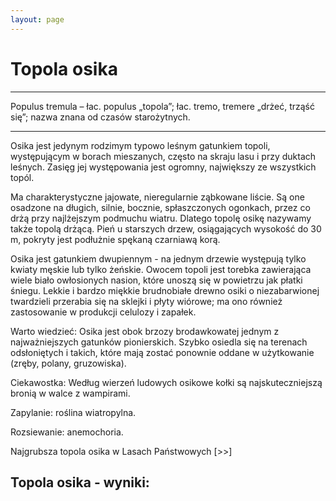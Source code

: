 ```yaml
---
layout: page
---
```


# Topola osika

---
Populus tremula – łac. populus „topola”; łac. tremo, tremere „drżeć, trząść się”; nazwa znana od czasów starożytnych.

---
Osika jest jedynym rodzimym typowo leśnym gatunkiem topoli, występującym w borach mieszanych, często na skraju lasu i przy duktach leśnych. Zasięg jej występowania jest ogromny, największy ze wszystkich topól.

Ma charakterystyczne jajowate, nieregularnie ząbkowane liście. Są one osadzone na długich, silnie, bocznie, spłaszczonych ogonkach, przez co drżą przy najlżejszym podmuchu wiatru. Dlatego topolę osikę nazywamy także topolą drżącą. Pień u starszych drzew, osiągających wysokość do 30 m, pokryty jest podłużnie spękaną czarniawą korą.

Osika jest gatunkiem dwupiennym - na jednym drzewie występują tylko kwiaty męskie lub tylko żeńskie. Owocem topoli jest torebka zawierająca wiele biało owłosionych nasion, które unoszą się w powietrzu jak płatki śniegu. Lekkie i bardzo miękkie brudnobiałe drewno osiki o niezabarwionej twardzieli przerabia się na sklejki i płyty wiórowe; ma ono również zastosowanie w produkcji celulozy i zapałek.

Warto wiedzieć: Osika jest obok brzozy brodawkowatej jednym z najważniejszych gatunków pionierskich. Szybko osiedla się na terenach odsłoniętych i takich, które mają zostać ponownie oddane w użytkowanie (zręby, polany, gruzowiska).

Ciekawostka: Według wierzeń ludowych osikowe kołki są najskuteczniejszą bronią w walce z wampirami.

Zapylanie: roślina wiatropylna.

Rozsiewanie: anemochoria.

Najgrubsza topola osika w Lasach Państwowych [>>]

## Topola osika - wyniki:

